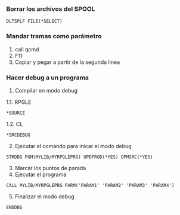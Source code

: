### Borrar los archivos del SPOOL

```
DLTSPLF FILE(*SELECT)
```

### Mandar tramas como parámetro

1. call qcmd
2. F11
3. Copiar y pegar a partir de la segunda linea

### Hacer debug a un programa

1. Compilar en modo debug

1.1. RPGLE

```cobol
*SOURCE
```

1.2. CL

```cobol
*SRCDEBUG
```

2. Ejecutar el comando para inicar el modo debug

```cobol
STRDBG PGM(MYLIB/MYRPGLEPRG) UPDPROD(*YES) OPMSRC(*YES)
```

3. Marcar los puntos de parada
4. Ejecutar el programa

```cobol
CALL MYLIB/MYRPGLEPRG PARM('PARAM1' 'PARAM2' 'PARAM3' 'PARAM4')
```

5. Finalizar el modo debug

```cobol
ENDDBG
```
